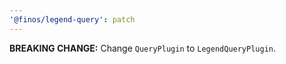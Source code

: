 ```yaml
---
'@finos/legend-query': patch
---
```


**BREAKING CHANGE:** Change `QueryPlugin` to `LegendQueryPlugin`.

